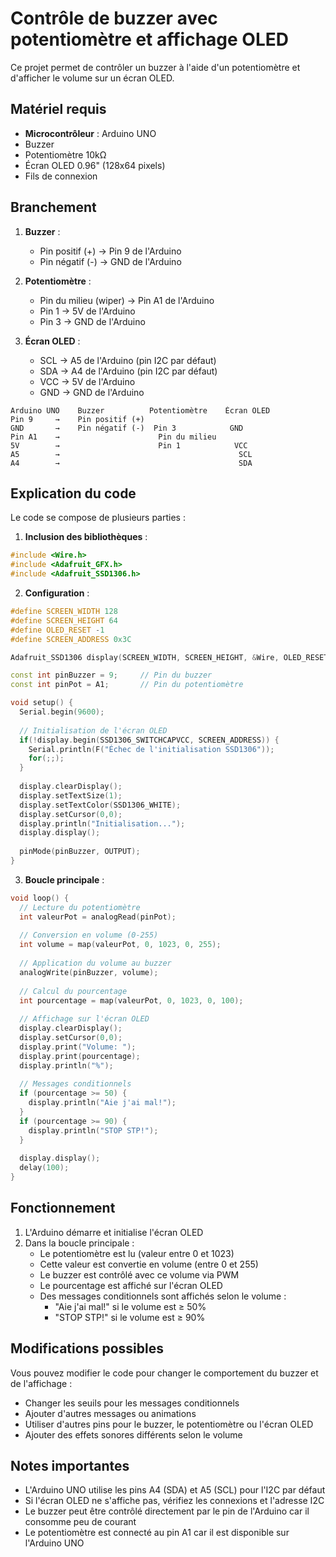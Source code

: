 # Contrôle de buzzer avec potentiomètre et affichage OLED

Ce projet permet de contrôler un buzzer à l'aide d'un potentiomètre et d'afficher le volume sur un écran OLED.

## Matériel requis

- **Microcontrôleur** : Arduino UNO
- Buzzer
- Potentiomètre 10kΩ
- Écran OLED 0.96" (128x64 pixels)
- Fils de connexion

## Branchement

1. **Buzzer** :
   - Pin positif (+) → Pin 9 de l'Arduino
   - Pin négatif (-) → GND de l'Arduino

2. **Potentiomètre** :
   - Pin du milieu (wiper) → Pin A1 de l'Arduino
   - Pin 1 → 5V de l'Arduino
   - Pin 3 → GND de l'Arduino

3. **Écran OLED** :
   - SCL → A5 de l'Arduino (pin I2C par défaut)
   - SDA → A4 de l'Arduino (pin I2C par défaut)
   - VCC → 5V de l'Arduino
   - GND → GND de l'Arduino

```
Arduino UNO    Buzzer          Potentiomètre    Écran OLED
Pin 9     →    Pin positif (+)  
GND       →    Pin négatif (-)  Pin 3            GND
Pin A1    →                      Pin du milieu
5V        →                      Pin 1            VCC
A5        →                                        SCL
A4        →                                        SDA
```

## Explication du code

Le code se compose de plusieurs parties :

1. **Inclusion des bibliothèques** :
```cpp
#include <Wire.h>
#include <Adafruit_GFX.h>
#include <Adafruit_SSD1306.h>
```

2. **Configuration** :
```cpp
#define SCREEN_WIDTH 128
#define SCREEN_HEIGHT 64
#define OLED_RESET -1
#define SCREEN_ADDRESS 0x3C

Adafruit_SSD1306 display(SCREEN_WIDTH, SCREEN_HEIGHT, &Wire, OLED_RESET);

const int pinBuzzer = 9;     // Pin du buzzer
const int pinPot = A1;       // Pin du potentiomètre

void setup() {
  Serial.begin(9600);
  
  // Initialisation de l'écran OLED
  if(!display.begin(SSD1306_SWITCHCAPVCC, SCREEN_ADDRESS)) {
    Serial.println(F("Échec de l'initialisation SSD1306"));
    for(;;);
  }
  
  display.clearDisplay();
  display.setTextSize(1);
  display.setTextColor(SSD1306_WHITE);
  display.setCursor(0,0);
  display.println("Initialisation...");
  display.display();
  
  pinMode(pinBuzzer, OUTPUT);
}
```

3. **Boucle principale** :
```cpp
void loop() {
  // Lecture du potentiomètre
  int valeurPot = analogRead(pinPot);
  
  // Conversion en volume (0-255)
  int volume = map(valeurPot, 0, 1023, 0, 255);
  
  // Application du volume au buzzer
  analogWrite(pinBuzzer, volume);
  
  // Calcul du pourcentage
  int pourcentage = map(valeurPot, 0, 1023, 0, 100);
  
  // Affichage sur l'écran OLED
  display.clearDisplay();
  display.setCursor(0,0);
  display.print("Volume: ");
  display.print(pourcentage);
  display.println("%");
  
  // Messages conditionnels
  if (pourcentage >= 50) {
    display.println("Aie j'ai mal!");
  }
  if (pourcentage >= 90) {
    display.println("STOP STP!");
  }
  
  display.display();
  delay(100);
}
```

## Fonctionnement

1. L'Arduino démarre et initialise l'écran OLED
2. Dans la boucle principale :
   - Le potentiomètre est lu (valeur entre 0 et 1023)
   - Cette valeur est convertie en volume (entre 0 et 255)
   - Le buzzer est contrôlé avec ce volume via PWM
   - Le pourcentage est affiché sur l'écran OLED
   - Des messages conditionnels sont affichés selon le volume :
     - "Aie j'ai mal!" si le volume est ≥ 50%
     - "STOP STP!" si le volume est ≥ 90%

## Modifications possibles

Vous pouvez modifier le code pour changer le comportement du buzzer et de l'affichage :

- Changer les seuils pour les messages conditionnels
- Ajouter d'autres messages ou animations
- Utiliser d'autres pins pour le buzzer, le potentiomètre ou l'écran OLED
- Ajouter des effets sonores différents selon le volume

## Notes importantes

- L'Arduino UNO utilise les pins A4 (SDA) et A5 (SCL) pour l'I2C par défaut
- Si l'écran OLED ne s'affiche pas, vérifiez les connexions et l'adresse I2C
- Le buzzer peut être contrôlé directement par le pin de l'Arduino car il consomme peu de courant
- Le potentiomètre est connecté au pin A1 car il est disponible sur l'Arduino UNO 